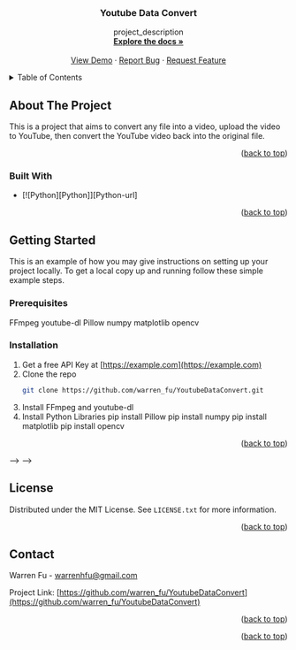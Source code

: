 
<!-- PROJECT LOGO -->
<br />
<div align="center">
  <a href="https://github.com/warren_fu/YoutubeDataConvert">
    <!-- <img src="images/logo.png" alt="Logo" width="80" height="80"> -->
  </a>

<h3 align="center">Youtube Data Convert</h3>

  <p align="center">
    project_description
    <br />
    <a href="https://github.com/warren_fu/YoutubeDataConvert"><strong>Explore the docs »</strong></a>
    <br />
    <br />
    <a href="https://github.com/warren_fu/YoutubeDataConvert">View Demo</a>
    ·
    <a href="https://github.com/warren_fu/YoutubeDataConvert/issues">Report Bug</a>
    ·
    <a href="https://github.com/warren_fu/YoutubeDataConvert/issues">Request Feature</a>
  </p>
</div>



<!-- TABLE OF CONTENTS -->
<details>
  <summary>Table of Contents</summary>
  <ol>
    <li>
      <a href="#about-the-project">About The Project</a>
      <ul>
        <li><a href="#built-with">Built With</a></li>
      </ul>
    </li>
    <li>
      <a href="#getting-started">Getting Started</a>
      <ul>
        <li><a href="#prerequisites">Prerequisites</a></li>
        <li><a href="#installation">Installation</a></li>
      </ul>
    </li>
    <li><a href="#usage">Usage</a></li>
    <li><a href="#roadmap">Roadmap</a></li>
    <li><a href="#contributing">Contributing</a></li>
    <li><a href="#license">License</a></li>
    <li><a href="#contact">Contact</a></li>
    <li><a href="#acknowledgments">Acknowledgments</a></li>
  </ol>
</details>



<!-- ABOUT THE PROJECT -->
## About The Project

This is a project that aims to convert any file into a video, upload the video to YouTube, then convert the YouTube video back into the original file. 
<p align="right">(<a href="#readme-top">back to top</a>)</p>



### Built With

* [![Python][Python]][Python-url]
<!-- * [![React][React.js]][React-url] -->
<!-- * [![Vue][Vue.js]][Vue-url]
* [![Angular][Angular.io]][Angular-url]
* [![Svelte][Svelte.dev]][Svelte-url]
* [![Laravel][Laravel.com]][Laravel-url]
* [![Bootstrap][Bootstrap.com]][Bootstrap-url]
* [![JQuery][JQuery.com]][JQuery-url] -->

<p align="right">(<a href="#readme-top">back to top</a>)</p>



<!-- GETTING STARTED -->
## Getting Started

This is an example of how you may give instructions on setting up your project locally.
To get a local copy up and running follow these simple example steps.

### Prerequisites

<!-- This is an example of how to list things you need to use the software and how to install them.
* npm
  ```sh
  npm install npm@latest -g
  ``` -->
FFmpeg
youtube-dl
Pillow
numpy
matplotlib
opencv

### Installation

1. Get a free API Key at [https://example.com](https://example.com)
2. Clone the repo
   ```sh
   git clone https://github.com/warren_fu/YoutubeDataConvert.git
   ```
3. Install FFmpeg and youtube-dl
   <!-- ```sh
   npm install
   ``` -->
4. Install Python Libraries
   pip install Pillow
   pip install numpy
   pip install matplotlib
   pip install opencv

<p align="right">(<a href="#readme-top">back to top</a>)</p>



<!-- USAGE EXAMPLES
## Usage

Use this space to show useful examples of how a project can be used. Additional screenshots, code examples and demos work well in this space. You may also link to more resources.

_For more examples, please refer to the [Documentation](https://example.com)_

<p align="right">(<a href="#readme-top">back to top</a>)</p>



<!-- ROADMAP -->
<!-- ## Roadmap

- [ ] Feature 1
- [ ] Feature 2
- [ ] Feature 3
    - [ ] Nested Feature

See the [open issues](https://github.com/warren_fu/YoutubeDataConvert/issues) for a full list of proposed features (and known issues).

<p align="right">(<a href="#readme-top">back to top</a>)</p>



<!-- CONTRIBUTING -->
<!-- ## Contributing

Contributions are what make the open source community such an amazing place to learn, inspire, and create. Any contributions you make are **greatly appreciated**.

If you have a suggestion that would make this better, please fork the repo and create a pull request. You can also simply open an issue with the tag "enhancement".
Don't forget to give the project a star! Thanks again!

1. Fork the Project
2. Create your Feature Branch (`git checkout -b feature/AmazingFeature`)
3. Commit your Changes (`git commit -m 'Add some AmazingFeature'`)
4. Push to the Branch (`git push origin feature/AmazingFeature`)
5. Open a Pull Request

<p align="right">(<a href="#readme-top">back to top</a>)</p> --> --> -->



<!-- LICENSE -->
## License

Distributed under the MIT License. See `LICENSE.txt` for more information.

<p align="right">(<a href="#readme-top">back to top</a>)</p>



<!-- CONTACT -->
## Contact

Warren Fu - warrenhfu@gmail.com

Project Link: [https://github.com/warren_fu/YoutubeDataConvert](https://github.com/warren_fu/YoutubeDataConvert)

<p align="right">(<a href="#readme-top">back to top</a>)</p>



<!-- ACKNOWLEDGMENTS -->
<!-- ## Acknowledgments

* []()
* []()
* []() -->

<p align="right">(<a href="#readme-top">back to top</a>)</p>



<!-- MARKDOWN LINKS & IMAGES -->
<!-- https://www.markdownguide.org/basic-syntax/#reference-style-links -->
<!-- [contributors-shield]: https://img.shields.io/github/contributors/warren_fu/YoutubeDataConvert.svg?style=for-the-badge
[contributors-url]: https://github.com/warren_fu/YoutubeDataConvert/graphs/contributors
[forks-shield]: https://img.shields.io/github/forks/warren_fu/YoutubeDataConvert.svg?style=for-the-badge
[forks-url]: https://github.com/warren_fu/YoutubeDataConvert/network/members
[stars-shield]: https://img.shields.io/github/stars/warren_fu/YoutubeDataConvert.svg?style=for-the-badge
[stars-url]: https://github.com/warren_fu/YoutubeDataConvert/stargazers
[issues-shield]: https://img.shields.io/github/issues/warren_fu/YoutubeDataConvert.svg?style=for-the-badge
[issues-url]: https://github.com/warren_fu/YoutubeDataConvert/issues
[license-shield]: https://img.shields.io/github/license/warren_fu/YoutubeDataConvert.svg?style=for-the-badge
[license-url]: https://github.com/warren_fu/YoutubeDataConvert/blob/master/LICENSE.txt
[linkedin-shield]: https://img.shields.io/badge/-LinkedIn-black.svg?style=for-the-badge&logo=linkedin&colorB=555
[linkedin-url]: https://linkedin.com/in/warren-fu
[product-screenshot]: images/screenshot.png
[Next.js]: https://img.shields.io/badge/next.js-000000?style=for-the-badge&logo=nextdotjs&logoColor=white
[Next-url]: https://nextjs.org/
[React.js]: https://img.shields.io/badge/React-20232A?style=for-the-badge&logo=react&logoColor=61DAFB
[React-url]: https://reactjs.org/
[Vue.js]: https://img.shields.io/badge/Vue.js-35495E?style=for-the-badge&logo=vuedotjs&logoColor=4FC08D
[Vue-url]: https://vuejs.org/
[Angular.io]: https://img.shields.io/badge/Angular-DD0031?style=for-the-badge&logo=angular&logoColor=white
[Angular-url]: https://angular.io/
[Svelte.dev]: https://img.shields.io/badge/Svelte-4A4A55?style=for-the-badge&logo=svelte&logoColor=FF3E00
[Svelte-url]: https://svelte.dev/
[Laravel.com]: https://img.shields.io/badge/Laravel-FF2D20?style=for-the-badge&logo=laravel&logoColor=white
[Laravel-url]: https://laravel.com
[Bootstrap.com]: https://img.shields.io/badge/Bootstrap-563D7C?style=for-the-badge&logo=bootstrap&logoColor=white
[Bootstrap-url]: https://getbootstrap.com
[JQuery.com]: https://img.shields.io/badge/jQuery-0769AD?style=for-the-badge&logo=jquery&logoColor=white
[JQuery-url]: https://jquery.com  -->
